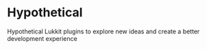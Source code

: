 # Hypothetical
Hypothetical Lukkit plugins to explore new ideas and create a better development experience 
